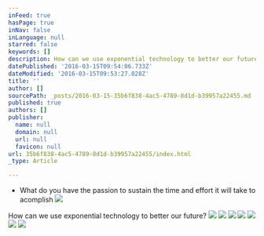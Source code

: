```yaml
---
inFeed: true
hasPage: true
inNav: false
inLanguage: null
starred: false
keywords: []
description: How can we use exponential technology to better our future?
datePublished: '2016-03-15T09:54:06.733Z'
dateModified: '2016-03-15T09:53:27.028Z'
title: ''
author: []
sourcePath: _posts/2016-03-15-35b6f838-4ac5-4789-8d1d-b39957a22455.md
published: true
authors: []
publisher:
  name: null
  domain: null
  url: null
  favicon: null
url: 35b6f838-4ac5-4789-8d1d-b39957a22455/index.html
_type: Article

---
```

* What do you have the passion to sustain the time and effort it will take to acomplish ![](https://the-grid-user-content.s3-us-west-2.amazonaws.com/9ba7ccaa-9fe3-4997-a666-df36fddf43b0.png)

How can we use exponential technology to better our future?
![](https://the-grid-user-content.s3-us-west-2.amazonaws.com/d762ef2b-bc93-47af-a25a-8de71242797b.png)
![](https://the-grid-user-content.s3-us-west-2.amazonaws.com/8363e84e-81c1-45e5-bde9-fa78341670cd.png)
![](https://the-grid-user-content.s3-us-west-2.amazonaws.com/c06b66b8-8bd3-4beb-8de8-c4c9e3aae515.png)
![](https://the-grid-user-content.s3-us-west-2.amazonaws.com/e26aebb6-7a29-43f9-a12b-e96ca732346b.jpg)
![](https://the-grid-user-content.s3-us-west-2.amazonaws.com/ebf61075-2a6c-4d72-9384-ca8aaaff02c6.jpg)
![](https://the-grid-user-content.s3-us-west-2.amazonaws.com/bbb6927b-1aa3-4cb1-8a3c-ed01553d4339.png)
![](https://the-grid-user-content.s3-us-west-2.amazonaws.com/231c23e5-f65e-4236-b99e-00117fb2d344.png)